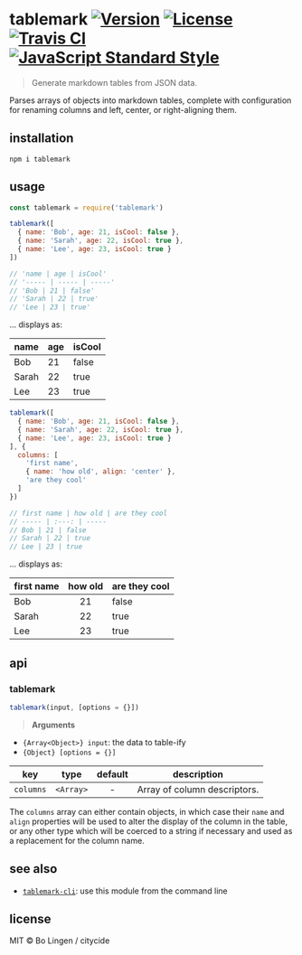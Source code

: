 # tablemark [![Version](https://img.shields.io/npm/v/tablemark.svg?style=flat-square)](https://www.npmjs.com/package/tablemark) [![License](https://img.shields.io/npm/l/tablemark.svg?style=flat-square)](https://www.npmjs.com/package/tablemark) [![Travis CI](https://img.shields.io/travis/citycide/tablemark.svg?style=flat-square)](https://travis-ci.org/citycide/tablemark) [![JavaScript Standard Style](https://img.shields.io/badge/code%20style-standard-brightgreen.svg?style=flat-square)](https://standardjs.com)

> Generate markdown tables from JSON data.

Parses arrays of objects into markdown tables, complete with configuration
for renaming columns and left, center, or right-aligning them.

## installation

```console
npm i tablemark
```

## usage

```js
const tablemark = require('tablemark')
```

```js
tablemark([
  { name: 'Bob', age: 21, isCool: false },
  { name: 'Sarah', age: 22, isCool: true },
  { name: 'Lee', age: 23, isCool: true }
])

// 'name | age | isCool'
// '----- | ----- | -----'
// 'Bob | 21 | false'
// 'Sarah | 22 | true'
// 'Lee | 23 | true'
```

... displays as:

name | age | isCool
----- | ----- | -----
Bob | 21 | false
Sarah | 22 | true
Lee | 23 | true

```js
tablemark([
  { name: 'Bob', age: 21, isCool: false },
  { name: 'Sarah', age: 22, isCool: true },
  { name: 'Lee', age: 23, isCool: true }
], {
  columns: [
    'first name',
    { name: 'how old', align: 'center' },
    'are they cool'
  ]
})

// first name | how old | are they cool
// ----- | :---: | -----
// Bob | 21 | false
// Sarah | 22 | true
// Lee | 23 | true
```

... displays as:

first name | how old | are they cool
----- | :---: | -----
Bob | 21 | false
Sarah | 22 | true
Lee | 23 | true

## api

### tablemark
```js
tablemark(input, [options = {}])
```

> **Arguments**

- `{Array<Object>} input`: the data to table-ify
- `{Object} [options = {}]`

| key       | type      | default | description                  |
| :-------: | :-------: | :-----: | ---------------------------- |
| `columns` | `<Array>` | -       | Array of column descriptors. |

The `columns` array can either contain objects, in which case their
`name` and `align` properties will be used to alter the display of
the column in the table, or any other type which will be coerced
to a string if necessary and used as a replacement for the column
name.

## see also

- [`tablemark-cli`](https://github.com/citycide/tablemark-cli): use this module from the command line

## license

MIT © Bo Lingen / citycide
